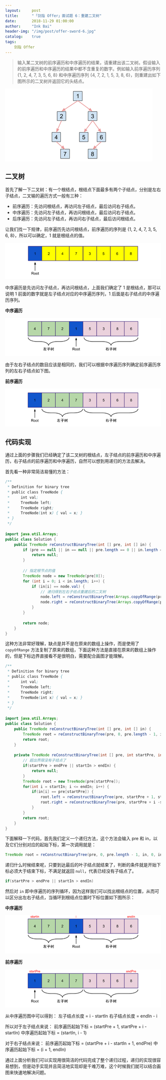 ```yaml
---
layout:     post
title:      "「剑指 Offer」面试题 6：重建二叉树"
date:       2018-11-29 01:00:00
author:     "Ink Bai"
header-img: "/img/post/offer-sword-6.jpg"
catalog:    true
tags:
    剑指 Offer
---
```


> 输入某二叉树的前序遍历和中序遍历的结果，请重建出该二叉树。假设输入的前序遍历和中序遍历的结果中都不含重复的数字。例如输入前序遍历序列 {1, 2, 4, 7, 3, 5, 6, 8} 和中序遍历序列 {4, 7, 2, 1, 5, 3, 8, 6}，则重建出如下图所示的二叉树并返回它的头结点。

![](/img/content/binary-tree-1.jpg)

## 二叉树
首先了解一下二叉树：有一个根结点，根结点下面最多有两个子结点，分别是左右子结点，二叉输的遍历方式一般有三种：

- 前序遍历：先访问根结点，再访问左子结点，最后访问右子结点。
- 中序遍历：先访问左子结点，再访问根结点，最后访问右子结点。
- 后序遍历：先访问左子结点，再访问右子结点，最后访问根结点。

让我们找一下规律，前序遍历先访问根结点，前序遍历的序列是 {1, 2, 4, 7, 3, 5, 6, 8}，所以可以确定，1 就是根结点的值。

![](/img/content/binary-tree-2.jpg)

中序遍历是先访问左子结点，再访问根结点，上面我们确定了 1 是根结点，那可以说明 1 前面的数字就是左子结点对应的中序遍历序列，1 后面是右子结点的中序遍历序列。

**中序遍历**

![](/img/content/binary-tree-3.jpg)

由于左右子结点的数目应该是相同的，我们可以根据中序遍历序列确定前序遍历序列的左右子结点如下图。

**前序遍历**

![](/img/content/binary-tree-4.jpg)

## 代码实现
通过上面的步骤我们已经确定了该二叉树的根结点，左子结点的前序遍历和中序遍历，右子结点的前序遍历和中序遍历，自然可以想到用递归的方法去解决。

首先看一种非常简洁易懂的方法：

```java
/**
 * Definition for binary tree
 * public class TreeNode {
 *     int val;
 *     TreeNode left;
 *     TreeNode right;
 *     TreeNode(int x) { val = x; }
 * }
 */

import java.util.Arrays;
public class Solution {
    public TreeNode reConstructBinaryTree(int [] pre, int [] in) {
        if (pre == null || in == null || pre.length == 0 || in.length == 0 || pre.length != in.length) {
            return null;
        }

        // 指定根节点的值
        TreeNode node = new TreeNode(pre[0]);
        for (int i = 0; i < in.length; i++) {
            if (in[i] == node.val) {
                // 递归得到左右子结点重建后的二叉树
                node.left = reConstructBinaryTree(Arrays.copyOfRange(pre, 1, i+1), Arrays.copyOfRange(in, 0, i));
                node.right = reConstructBinaryTree(Arrays.copyOfRange(pre, i+1, pre.length), Arrays.copyOfRange(in, i+1,in.length));
            }
        }

        return node;
    }
}
```

这种方法非常好理解，缺点是并不是在原来的数组上操作，而是使用了 `copyOfRange` 方法复制了原来的数组，下面这种方法是直接在原来的数组上操作的，但是下标边界直接看不是很明白，需要配合画图才能理解。

```java
/**
 * Definition for binary tree
 * public class TreeNode {
 *     int val;
 *     TreeNode left;
 *     TreeNode right;
 *     TreeNode(int x) { val = x; }
 * }
 */

import java.util.Arrays;
public class Solution {
    public TreeNode reConstructBinaryTree(int [] pre, int [] in) {
        TreeNode root = reConstructBinaryTree(pre, 0, pre.length - 1, in, 0, in.length - 1);
        return root;
    }

    private TreeNode reConstructBinaryTree(int [] pre, int startPre, int endPre, int [] in, int startIn, int endIn) {
        // 超出界限没有子结点了
        if(startPre > endPre || startIn > endIn) {
            return null;
        }
        TreeNode root = new TreeNode(pre[startPre]);
        for(int i = startIn; i <= endIn; i++) {
            if(in[i] == pre[startPre]) {
                root.left = reConstructBinaryTree(pre, startPre + 1, startPre + i - startIn, in, startIn, i - 1);
                root.right = reConstructBinaryTree(pre, startPre + i -startIn + 1, endPre, in, i + 1, endIn);
            }
        }
        return root;
    }
}
```

下面解释一下代码，首先我们定义一个递归方法，这个方法会输入 pre 和 in，以及它们分别对应的起始下标，第一次调用就是：

```java
TreeNode root = reConstructBinaryTree(pre, 0, pre.length - 1, in, 0, in.length - 1)
```

递归什么时候结束呢，只要到达最后的叶子结点就结束了，判断的条件就是开始下标必须大于结束下标，不满足就返回 `null`，代表已经没有子结点了。

```java
if(startPre > endPre || startIn > endIn)
```

然后对 `in` 即中序遍历的序列循环，因为这样我们可以找出根结点的位置，从而可以区分出左右子结点，当循环到根结点位置时下标位置如下图所示：

**中序遍历**

![](/img/content/binary-tree-6.jpg)

**前序遍历**

![](/img/content/binary-tree-5.jpg)

从中序遍历图中可以得到：
左子结点长度 = i - startIn
右子结点长度 = endIn - i

所以对于左子结点来说：
前序遍历起始下标 = (startPre + 1, startPre + i - startIn)
中序遍历起始下标 = (startIn, i - 1)

对于右子结点来说：
前序遍历起始下标 = (startPre + i - startIn + 1, endPre)
中序遍历起始下标 = (i + 1, endIn)

通过上面分析我们可以实现用很简洁的代码完成了整个递归过程，递归的实现很容易想到，但是动手实现并且简洁地实现却是千难万难，这个时候我们就可以结合画图来快速地解决问题。

